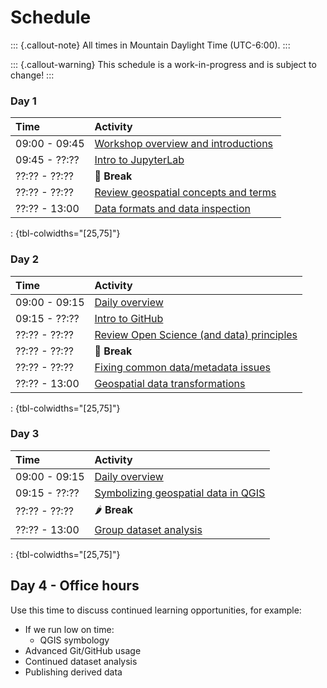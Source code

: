 # Schedule

::: {.callout-note}
All times in Mountain Daylight Time (UTC-6:00).
:::

::: {.callout-warning}
This schedule is a work-in-progress and is subject to change!
:::


### Day 1

| Time          | Activity         |
| :------------ | :--------------- |
| 09:00 - 09:45 | [Workshop overview and introductions](materials.md#day-1-overview) |
| 09:45 - ??:?? | [Intro to JupyterLab](materials.md#intro-to-jupyterlab) |
| ??:?? - ??:?? | 🥙 **Break** |
| ??:?? - ??:?? | [Review geospatial concepts and terms](materials.md#review-geospatial-concepts-and-terms) |
| ??:?? - 13:00 | [Data formats and data inspection](materials.md#data-formats-and-data-inspection) |

: {tbl-colwidths="[25,75]"}


### Day 2

| Time          | Activity         |
| :------------ | :--------------- |
| 09:00 - 09:15 | [Daily overview](materials.md#day-2-overview) |
| 09:15 - ??:?? | [Intro to GitHub](materials.md#intro-to-github) |
| ??:?? - ??:?? | [Review Open Science (and data) principles](materials.md#review-open-science-and-data-principles) |
| ??:?? - ??:?? | 🍜 **Break** |
| ??:?? - ??:?? | [Fixing common data/metadata issues](materials.md#fixing-common-datametadata-issues) |
| ??:?? - 13:00 | [Geospatial data transformations](materials.md#geospatial-data-transformations) |

: {tbl-colwidths="[25,75]"}

<!-- TODO:
* Homework? Think about how you could perform an analysis with your chosen dataset
* Is the lecture/discussion part of the morning too long? Can we break it up with
  exercises?
-->


### Day 3

| Time          | Activity         |
| :------------ | :--------------- |
| 09:00 - 09:15 | [Daily overview](materials.md#day-3-overview) |
| 09:15 - ??:?? | [Symbolizing geospatial data in QGIS](materials.md#symbolizing-geospatial-data-in-qgis) |
| ??:?? - ??:?? | 🌶️ **Break** |
| ??:?? - 13:00 | [Group dataset analysis](materials.md#group-dataset-analysis) |

: {tbl-colwidths="[25,75]"}


## Day 4 - Office hours

Use this time to discuss continued learning opportunities, for example:

* If we run low on time:
    * QGIS symbology
* Advanced Git/GitHub usage
* Continued dataset analysis
* Publishing derived data

<!-- TODO:
What other modules can be moved to day 4 if we're running low on time?
--->

